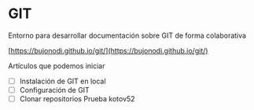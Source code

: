 # GIT #

Entorno para desarrollar documentación sobre GIT de forma colaborativa

[https://bujonodi.github.io/git/](https://bujonodi.github.io/git/)

Artículos que podemos iniciar

- [ ] Instalación de GIT en local
- [ ] Configuración de GIT
- [ ] Clonar repositorios
Prueba kotov52

